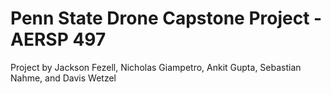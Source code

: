 # Penn State Drone Capstone Project - AERSP 497

Project by Jackson Fezell, Nicholas Giampetro, Ankit Gupta, Sebastian Nahme, and Davis Wetzel
